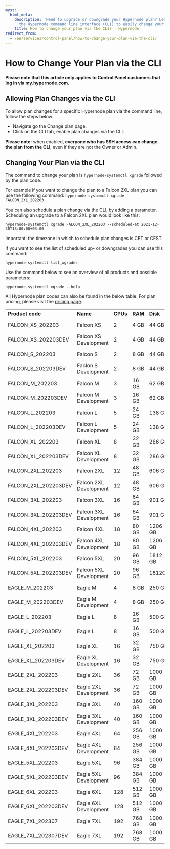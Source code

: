 ```yaml
---
myst:
  html_meta:
    description: 'Need to upgrade or downgrade your Hypernode plan? Learn how to use
      the Hypernode command line interface (CLI) to easily change your hosting plan. '
    title: How to change your plan via the CLI? | Hypernode
redirect_from:
  - /en/services/control-panel/how-to-change-your-plan-via-the-cli/
---
```


<!-- source: https://support.hypernode.com/en/services/control-panel/how-to-change-your-plan-via-the-cli/ -->

# How to Change Your Plan via the CLI

**Please note that this article only applies to Control Panel customers that log in via my.hypernode.com.**

## Allowing Plan Changes via the CLI

To allow plan changes for a specific Hypernode plan via the command line, follow the steps below:

- Navigate go the Change plan page.
- Click on the CLI tab, enable plan changes via the CLI.

**Please note:** when enabled, **everyone who has SSH access can change the plan from the CLI**, even if they are not the Owner or Admin.

## Changing Your Plan via the CLI

The command to change your plan is `hypernode-systemctl xgrade` followed by the plan code.

For example if you want to change the plan to a Falcon 2XL plan you can use the following command: `hypernode-systemctl xgrade FALCON_2XL_202203`

You can also schedule a plan change via the CLI, by adding a parameter. Scheduling an upgrade to a Falcon 2XL plan would look like this:

`hypernode-systemctl xgrade FALCON_2XL_202203 --scheduled-at 2021-12-30T13:00:00+03:00`

Important: the timezone in which to schedule plan changes is CET or CEST.

If you want to see the list of scheduled up- or downgrades you can use this command:

`hypernode-systemctl list_xgrades`

Use the command below to see an overview of all products and possible parameters:

`hypernode-systemctl xgrade --help`

All Hypernode plan codes can also be found in the below table. For plan pricing, please visit the [pricing page](https://www.hypernode.com/en/plans-and-prices/).

|                      |                        |          |         |          |                    |
| -------------------- | ---------------------- | -------- | ------- | -------- | ------------------ |
| **Product code**     | **Name**               | **CPUs** | **RAM** | **Disk** | **Provider**       |
| FALCON_XS_202203     | Falcon XS              | 2        | 4 GB    | 44 GB    | Combell OpenStack  |
| FALCON_XS_202203DEV  | Falcon XS Development  | 2        | 4 GB    | 44 GB    | Combell OpenStack  |
| FALCON_S_202203      | Falcon S               | 2        | 8 GB    | 44 GB    | Combell OpenStack  |
| FALCON_S_202203DEV   | Faclon S Development   | 2        | 8 GB    | 44 GB    | Combell OpenStack  |
| FALCON_M_202203      | Falcon M               | 3        | 16 GB   | 62 GB    | Combell OpenStack  |
| FALCON_M_202203DEV   | Falcon M Development   | 3        | 16 GB   | 62 GB    | Combell OpenStack  |
| FALCON_L_202203      | Falcon L               | 5        | 24 GB   | 138 GB   | Combell OpenStack  |
| FALCON_L_202203DEV   | Falcon L Development   | 5        | 24 GB   | 138 GB   | Combell OpenStack  |
| FALCON_XL_202203     | Falcon XL              | 8        | 32 GB   | 286 GB   | Combell OpenStack  |
| FALCON_XL_202203DEV  | Falcon XL Development  | 8        | 32 GB   | 286 GB   | Combell OpenStack  |
| FALCON_2XL_202203    | Falcon 2XL             | 12       | 48 GB   | 606 GB   | Combell OpenStack  |
| FALCON_2XL_202203DEV | Falcon 2XL Development | 12       | 48 GB   | 606 GB   | Combell OpenStack  |
| FALCON_3XL_202203    | Falcon 3XL             | 16       | 64 GB   | 901 GB   | Combell OpenStack  |
| FALCON_3XL_202203DEV | Falcon 3XL Development | 16       | 64 GB   | 901 GB   | Combell OpenStack  |
| FALCON_4XL_202203    | Falcon 4XL             | 18       | 80 GB   | 1206 GB  | Combell OpenStack  |
| FALCON_4XL_202203DEV | Falcon 4XL Development | 18       | 80 GB   | 1206 GB  | Combell OpenStack  |
| FALCON_5XL_202203    | Falcon 5XL             | 20       | 96 GB   | 1812 GB  | Combell OpenStack  |
| FALCON_5XL_202203DEV | Falcon 5XL Development | 20       | 96 GB   | 1812GB   | Combell OpenStack  |
| EAGLE_M_202203       | Eagle M                | 4        | 8 GB    | 250 GB   | Amazon (Frankfurt) |
| EAGLE_M_202203DEV    | Eagle M Development    | 4        | 8 GB    | 250 GB   | Amazon (Frankfurt) |
| EAGLE_L_202203       | Eagle L                | 8        | 16 GB   | 500 GB   | Amazon (Frankfurt  |
| EAGLE_L_202203DEV    | Eagle L                | 8        | 16 GB   | 500 GB   | Amazon (Frankfurt) |
| EAGLE_XL_202203      | Eagle XL               | 16       | 32 GB   | 750 GB   | Amazon (Frankfurt) |
| EAGLE_XL_202203DEV   | Eagle XL Development   | 16       | 32 GB   | 750 GB   | Amazon (Frankfurt) |
| EAGLE_2XL_202203     | Eagle 2XL              | 36       | 72 GB   | 1000 GB  | Amazon (Frankfurt) |
| EAGLE_2XL_202203DEV  | Eagle 2XL Development  | 36       | 72 GB   | 1000 GB  | Amazon (Frankfurt) |
| EAGLE_3XL_202203     | Eagle 3XL              | 40       | 160 GB  | 1000 GB  | Amazon (Frankfurt) |
| EAGLE_3XL_202203DEV  | Eagle 3XL Development  | 40       | 160 GB  | 1000 GB  | Amazon (Frankfurt) |
| EAGLE_4XL_202203     | Eagle 4XL              | 64       | 256 GB  | 1000 GB  | Amazon (Frankfurt) |
| EAGLE_4XL_202203DEV  | Eagle 4XL Development  | 64       | 256 GB  | 1000 GB  | Amazon (Frankfurt) |
| EAGLE_5XL_202203     | Eagle 5XL              | 96       | 384 GB  | 1000 GB  | Amazon (Frankfurt) |
| EAGLE_5XL_202203DEV  | Eagle 5XL Development  | 96       | 384 GB  | 1000 GB  | Amazon (Frankfurt) |
| EAGLE_6XL_202203     | Eagle 6XL              | 128      | 512 GB  | 1000 GB  | Amazon (Frankfurt) |
| EAGLE_6XL_202203DEV  | Eagle 6XL Development  | 128      | 512 GB  | 1000 GB  | Amazon (Frankfurt) |
| EAGLE_7XL_202307     | Eagle 7XL              | 192      | 768 GB  | 1000 GB  | Amazon (Frankfurt) |
| EAGLE_7XL_202307DEV  | Eagle 7XL              | 192      | 768 GB  | 1000 GB  | Amazon (Frankfurt) |
